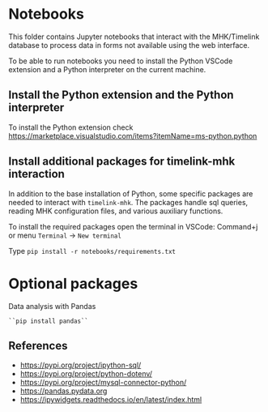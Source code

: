 # Notebooks

This folder contains Jupyter notebooks that interact with the MHK/Timelink database to process data in forms not available using the web interface.

To be able to run notebooks you need to install the Python VSCode extension and a Python interpreter on the current machine.

## Install the Python extension and the Python interpreter

To install the Python extension check https://marketplace.visualstudio.com/items?itemName=ms-python.python

## Install additional packages for timelink-mhk interaction

In addition to the base installation of Python, some specific packages are needed
to interact with ``timelink-mhk``. The packages handle sql queries, reading MHK
configuration files, and various auxiliary functions.

To install the required packages open the terminal in VSCode: Command+j or menu `Terminal` -> `New terminal`

Type 
    ``pip install -r notebooks/requirements.txt``


# Optional packages

Data analysis with Pandas

    ``pip install pandas``


## References

* https://pypi.org/project/ipython-sql/
* https://pypi.org/project/python-dotenv/
* https://pypi.org/project/mysql-connector-python/
* https://pandas.pydata.org
* https://ipywidgets.readthedocs.io/en/latest/index.html